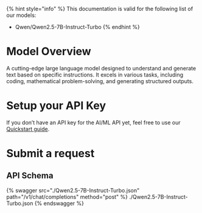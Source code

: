 [#references:start]: <> ({ "template": "openapi" })
{% hint style="info" %}
This documentation is valid for the following list of our models:
* Qwen/Qwen2.5-7B-Instruct-Turbo
{% endhint %}

# Model Overview
A cutting-edge large language model designed to understand and generate text based on specific instructions. It excels in various tasks, including coding, mathematical problem-solving, and generating structured outputs.

# Setup your API Key
If you don’t have an API key for the AI/ML API yet, feel free to use our [Quickstart guide](https://docs.aimlapi.com/quickstart/setting-up).

# Submit a request
## API Schema
{% swagger src="./Qwen2.5-7B-Instruct-Turbo.json" path="/v1/chat/completions" method="post" %}
./Qwen2.5-7B-Instruct-Turbo.json
{% endswagger %}

[#references:end]: <> ({})
